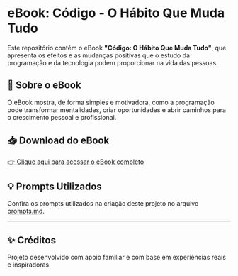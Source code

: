 # eBook: Código - O Hábito Que Muda Tudo

Este repositório contém o eBook **"Código: O Hábito Que Muda Tudo"**, que apresenta os efeitos e as mudanças positivas que o estudo da programação e da tecnologia podem proporcionar na vida das pessoas.

## 📘 Sobre o eBook
O eBook mostra, de forma simples e motivadora, como a programação pode transformar mentalidades, criar oportunidades e abrir caminhos para o crescimento pessoal e profissional.

## 📥 Download do eBook
[👉 Clique aqui para acessar o eBook completo](https://github.com/KaianFreitas/ebook-codigo-que-transforma/blob/main/C%C3%B3digo%20-%20O%20H%C3%A1bito%20Que%20Muda%20Tudo.pdf)

## 💡 Prompts Utilizados
Confira os prompts utilizados na criação deste projeto no arquivo [prompts.md](prompts.md).

---

## ✨ Créditos
Projeto desenvolvido com apoio familiar e com base em experiências reais e inspiradoras.
